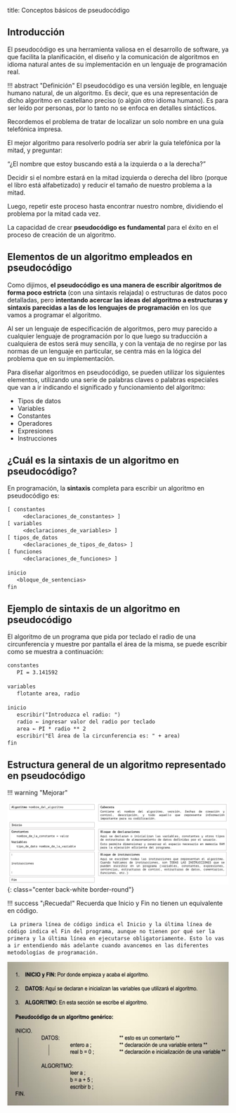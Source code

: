 title: Conceptos básicos de pseudocódigo

## Introducción

El pseudocódigo es una herramienta valiosa en el desarrollo de software, ya que facilita la planificación, el diseño y la comunicación de algoritmos en idioma natural antes de su implementación en un lenguaje de programación real.

!!! abstract "Definición"
    El pseudocódigo es una versión legible, en lenguaje humano natural, de un algoritmo. Es decir, que es una representación de dicho algoritmo en castellano preciso (o algún otro idioma humano). Es para ser leído por personas, por lo tanto no se enfoca en detalles sintácticos.


Recordemos el problema de tratar de localizar un solo nombre en una guía telefónica impresa. 

El mejor algoritmo para resolverlo podría ser abrir la guía telefónica por la mitad, y preguntar:

“¿El nombre que estoy buscando está a la izquierda o a la derecha?” 

Decidir si el nombre estará en la mitad izquierda o derecha del libro (porque el libro está alfabetizado) y reducir el tamaño de nuestro problema a la mitad. 

Luego, repetir este proceso hasta encontrar nuestro nombre, dividiendo el problema por la mitad cada vez.

La capacidad de crear **pseudocódigo es fundamental** para el éxito en el proceso de creación de un algoritmo.

## Elementos de un algoritmo empleados en pseudocódigo

Como dijimos, **el pseudocódigo es una manera de escribir algoritmos de forma poco estricta** (con una sintaxis relajada) o estructuras de datos poco detalladas, pero **intentando acercar las ideas del algoritmo a estructuras y sintaxis parecidas a las de los lenguajes de programación** en los que vamos a programar el algoritmo.

Al ser un lenguaje de especificación de algoritmos, pero muy parecido a cualquier lenguaje de programación por lo que luego su traducción a cualquiera de estos será muy sencilla, y con la ventaja de no regirse por las normas de un lenguaje en particular, se centra más en la lógica del problema que en su implementación.

Para diseñar algoritmos en pseudocódigo, se pueden utilizar los siguientes elementos, utilizando una serie de palabras claves o palabras especiales que van a ir indicando el significado y funcionamiento del algoritmo:

* Tipos de datos
* Variables
* Constantes
* Operadores
* Expresiones
* Instrucciones

## ¿Cuál es la sintaxis de un algoritmo en pseudocódigo?

En programación, la **sintaxis** completa para escribir un algoritmo en pseudocódigo es:

``` title="pseudocódigo algoritmo: < nombre_del_algoritmo >"
[ constantes
     <declaraciones_de_constantes> ]
[ variables
     <declaraciones_de_variables> ]
[ tipos_de_datos
     <declaraciones_de_tipos_de_datos> ]
[ funciones
     <declaraciones_de_funciones> ]

inicio
   <bloque_de_sentencias>
fin
```

## Ejemplo de sintaxis de un algoritmo en pseudocódigo

El algoritmo de un programa que pida por teclado el radio de una circunferencia y muestre por pantalla el área de la misma, se puede escribir como se muestra a continuación:

``` title="pseudocódigo algoritmo: Area de una circunferencia"
constantes
   PI = 3.141592

variables
   flotante area, radio

inicio
   escribir("Introduzca el radio: ")
   radio ← ingresar valor del radio por teclado
   area ← PI * radio ** 2
   escribir("El área de la circunferencia es: " + area)
fin
```
## Estructura general de un algoritmo representado en pseudocódigo

!!! warning "Mejorar"

![Alt text](imagenes/estructura-general-de-un-pseudocodigo.png){: class="center back-white border-round"}

!!! success "¡Recueda!"
     Recuerda que Inicio y Fin no tienen un equivalente en código. 

     La primera línea de código indica el Inicio y la última línea de código indica el Fin del programa, aunque no tienen por qué ser la primera y la última línea en ejecutarse obligatoriamente. Esto lo vas a ir entendiendo más adelante cuando avancemos en las diferentes metodologías de programación.

![Alt text](imagenes/estructura-general-de-un-pseudocodigo-2.png)